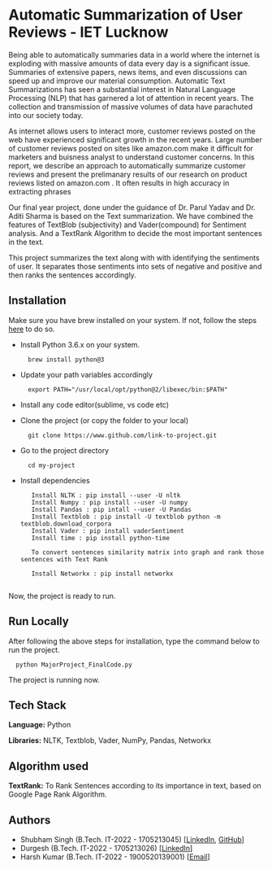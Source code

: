 
# Automatic Summarization of User Reviews - IET Lucknow

Being able to automatically summaries data in a world where the internet is exploding with massive amounts of data every day is a significant issue.
Summaries of extensive papers, news items, and even discussions can speed up and improve our material consumption. Automatic Text Summarizations 
has seen a substantial interest in Natural Language Processing (NLP) that has garnered a lot of attention in recent years. 
The collection and transmission of massive volumes of data have parachuted into our society today. 

As internet allows users to interact more, customer reviews posted on the web have experienced significant growth in the recent years.
Large number of customer reviews posted on sites like amazon.com make it difficult for marketers and buisness analyst to understand customer concerns.
In this report, we describe an approach to automatically summarize customer reviews and present the prelimanary results of our research on product reviews
listed on amazon.com . It often results in high accuracy in extracting phrases

Our final year project, done under the guidance of Dr. Parul Yadav and 
Dr. Aditi Sharma is based on the Text summarization. 
We have  combined the features of TextBlob (subjectivity) and Vader(compound)  for Sentiment analysis.
And a TextRank Algorithm to decide the most important sentences in the text.

This project summarizes the text along with with identifying the sentiments of user. It separates those sentiments into sets of 
negative and positive and then ranks the sentences accordingly. 


## Installation

Make sure you have brew installed on your system. If not, follow the steps [here](https://brew.sh) to do so.

- Install Python 3.6.x on your system.

    ```
      brew install python@3
    ```

- Update your path variables accordingly

    ```
      export PATH="/usr/local/opt/python@2/libexec/bin:$PATH"
    ```
- Install any code editor(sublime, vs code etc)

- Clone the project (or copy the folder to your local)

    ``` 
      git clone https://www.github.com/link-to-project.git
    ```

- Go to the project directory

    ```
      cd my-project
    ```

- Install dependencies

    ```
       Install NLTK : pip install --user -U nltk
       Install Numpy : pip install --user -U numpy
       Install Pandas : pip intall --user -U Pandas
       Install Textblob : pip install -U textblob python -m textblob.download_corpora
       Install Vader : pip install vaderSentiment
       Install time : pip install python-time
       
       To convert sentences similarity matrix into graph and rank those sentences with Text Rank 
       
       Install Networkx : pip install networkx 
       
    ```

Now, the project is ready to run.

## Run Locally

After following the above steps for installation, type the command below to run the project.

  ```Terminal
    python MajorProject_FinalCode.py
  ```
  
The project is running now.


## Tech Stack

**Language:** Python

**Libraries:** NLTK, Textblob, Vader, NumPy, Pandas, Networkx

## Algorithm used

**TextRank:**  To Rank Sentences according to its importance in text, based on Google Page Rank Algorithm.


## Authors

- Shubham Singh (B.Tech. IT-2022 - 1705213045) [[LinkedIn](linkedin.com/in/shubhamsingh-15a175160), [GitHub](github.com/shubhaml1)]
- Durgesh (B.Tech. IT-2022 - 1705213026) [[LinkedIn](https://www.linkedin.com/in/durgesh-kushwah-b57b50151/)]
- Harsh Kumar (B.Tech. IT-2022 - 1900520139001) [[Email](1900520139001@ietlucknow.ac.in)]

